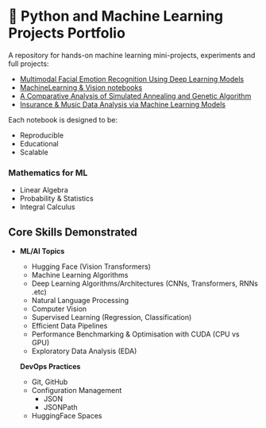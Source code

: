 # 🧠 Python and Machine Learning Projects Portfolio

A repository for hands-on machine learning mini-projects, experiments and full projects:

- [Multimodal Facial Emotion Recognition Using Deep Learning Models](https://github.com/reicraftscodes/group-4-dissertation)
- [MachineLearning & Vision notebooks](https://github.com/reicraftscodes/machine-learning-vision-assessment)
- [A Comparative Analysis of Simulated Annealing and Genetic Algorithm](https://github.com/reicraftscodes/algorithm-coursework)
- [Insurance & Music Data Analysis via Machine Learning Models](https://github.com/reicraftscodes/ml-coursework)

Each notebook is designed to be:
- Reproducible
- Educational
- Scalable

### Mathematics for ML
- Linear Algebra
- Probability & Statistics
- Integral Calculus

##  Core Skills Demonstrated
- **ML/AI Topics**
  - Hugging Face (Vision Transformers)
  - Machine Learning Algorithms
  - Deep Learning Algorithms/Architectures (CNNs, Transformers, RNNs .etc)
  - Natural Language Processing
  - Computer Vision
  - Supervised Learning (Regression, Classification)
  - Efficient Data Pipelines
  - Performance Benchmarking & Optimisation with CUDA (CPU vs GPU)
  - Exploratory Data Analysis (EDA)

  **DevOps Practices**
  - Git, GitHub
  - Configuration Management
      - JSON
      - JSONPath
  - HuggingFace Spaces
